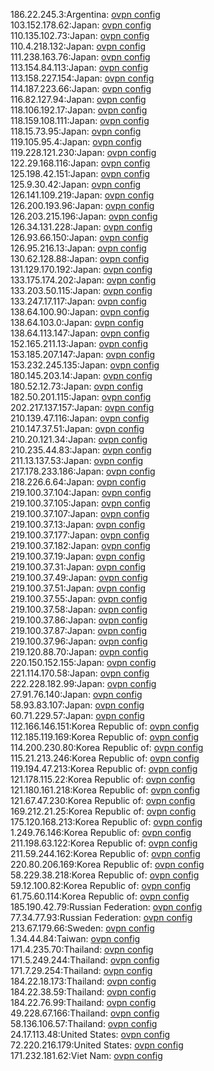 186.22.245.3:Argentina: [ovpn config](vpn/186_22_245_3.ovpn)  
103.152.178.62:Japan: [ovpn config](vpn/103_152_178_62.ovpn)  
110.135.102.73:Japan: [ovpn config](vpn/110_135_102_73.ovpn)  
110.4.218.132:Japan: [ovpn config](vpn/110_4_218_132.ovpn)  
111.238.163.76:Japan: [ovpn config](vpn/111_238_163_76.ovpn)  
113.154.84.113:Japan: [ovpn config](vpn/113_154_84_113.ovpn)  
113.158.227.154:Japan: [ovpn config](vpn/113_158_227_154.ovpn)  
114.187.223.66:Japan: [ovpn config](vpn/114_187_223_66.ovpn)  
116.82.127.94:Japan: [ovpn config](vpn/116_82_127_94.ovpn)  
118.106.192.17:Japan: [ovpn config](vpn/118_106_192_17.ovpn)  
118.159.108.111:Japan: [ovpn config](vpn/118_159_108_111.ovpn)  
118.15.73.95:Japan: [ovpn config](vpn/118_15_73_95.ovpn)  
119.105.95.4:Japan: [ovpn config](vpn/119_105_95_4.ovpn)  
119.228.121.230:Japan: [ovpn config](vpn/119_228_121_230.ovpn)  
122.29.168.116:Japan: [ovpn config](vpn/122_29_168_116.ovpn)  
125.198.42.151:Japan: [ovpn config](vpn/125_198_42_151.ovpn)  
125.9.30.42:Japan: [ovpn config](vpn/125_9_30_42.ovpn)  
126.141.109.219:Japan: [ovpn config](vpn/126_141_109_219.ovpn)  
126.200.193.96:Japan: [ovpn config](vpn/126_200_193_96.ovpn)  
126.203.215.196:Japan: [ovpn config](vpn/126_203_215_196.ovpn)  
126.34.131.228:Japan: [ovpn config](vpn/126_34_131_228.ovpn)  
126.93.66.150:Japan: [ovpn config](vpn/126_93_66_150.ovpn)  
126.95.216.13:Japan: [ovpn config](vpn/126_95_216_13.ovpn)  
130.62.128.88:Japan: [ovpn config](vpn/130_62_128_88.ovpn)  
131.129.170.192:Japan: [ovpn config](vpn/131_129_170_192.ovpn)  
133.175.174.202:Japan: [ovpn config](vpn/133_175_174_202.ovpn)  
133.203.50.115:Japan: [ovpn config](vpn/133_203_50_115.ovpn)  
133.247.17.117:Japan: [ovpn config](vpn/133_247_17_117.ovpn)  
138.64.100.90:Japan: [ovpn config](vpn/138_64_100_90.ovpn)  
138.64.103.0:Japan: [ovpn config](vpn/138_64_103_0.ovpn)  
138.64.113.147:Japan: [ovpn config](vpn/138_64_113_147.ovpn)  
152.165.211.13:Japan: [ovpn config](vpn/152_165_211_13.ovpn)  
153.185.207.147:Japan: [ovpn config](vpn/153_185_207_147.ovpn)  
153.232.245.135:Japan: [ovpn config](vpn/153_232_245_135.ovpn)  
180.145.203.14:Japan: [ovpn config](vpn/180_145_203_14.ovpn)  
180.52.12.73:Japan: [ovpn config](vpn/180_52_12_73.ovpn)  
182.50.201.115:Japan: [ovpn config](vpn/182_50_201_115.ovpn)  
202.217.137.157:Japan: [ovpn config](vpn/202_217_137_157.ovpn)  
210.139.47.116:Japan: [ovpn config](vpn/210_139_47_116.ovpn)  
210.147.37.51:Japan: [ovpn config](vpn/210_147_37_51.ovpn)  
210.20.121.34:Japan: [ovpn config](vpn/210_20_121_34.ovpn)  
210.235.44.83:Japan: [ovpn config](vpn/210_235_44_83.ovpn)  
211.13.137.53:Japan: [ovpn config](vpn/211_13_137_53.ovpn)  
217.178.233.186:Japan: [ovpn config](vpn/217_178_233_186.ovpn)  
218.226.6.64:Japan: [ovpn config](vpn/218_226_6_64.ovpn)  
219.100.37.104:Japan: [ovpn config](vpn/219_100_37_104.ovpn)  
219.100.37.105:Japan: [ovpn config](vpn/219_100_37_105.ovpn)  
219.100.37.107:Japan: [ovpn config](vpn/219_100_37_107.ovpn)  
219.100.37.13:Japan: [ovpn config](vpn/219_100_37_13.ovpn)  
219.100.37.177:Japan: [ovpn config](vpn/219_100_37_177.ovpn)  
219.100.37.182:Japan: [ovpn config](vpn/219_100_37_182.ovpn)  
219.100.37.19:Japan: [ovpn config](vpn/219_100_37_19.ovpn)  
219.100.37.31:Japan: [ovpn config](vpn/219_100_37_31.ovpn)  
219.100.37.49:Japan: [ovpn config](vpn/219_100_37_49.ovpn)  
219.100.37.51:Japan: [ovpn config](vpn/219_100_37_51.ovpn)  
219.100.37.55:Japan: [ovpn config](vpn/219_100_37_55.ovpn)  
219.100.37.58:Japan: [ovpn config](vpn/219_100_37_58.ovpn)  
219.100.37.86:Japan: [ovpn config](vpn/219_100_37_86.ovpn)  
219.100.37.87:Japan: [ovpn config](vpn/219_100_37_87.ovpn)  
219.100.37.96:Japan: [ovpn config](vpn/219_100_37_96.ovpn)  
219.120.88.70:Japan: [ovpn config](vpn/219_120_88_70.ovpn)  
220.150.152.155:Japan: [ovpn config](vpn/220_150_152_155.ovpn)  
221.114.170.58:Japan: [ovpn config](vpn/221_114_170_58.ovpn)  
222.228.182.99:Japan: [ovpn config](vpn/222_228_182_99.ovpn)  
27.91.76.140:Japan: [ovpn config](vpn/27_91_76_140.ovpn)  
58.93.83.107:Japan: [ovpn config](vpn/58_93_83_107.ovpn)  
60.71.229.57:Japan: [ovpn config](vpn/60_71_229_57.ovpn)  
112.166.146.151:Korea Republic of: [ovpn config](vpn/112_166_146_151.ovpn)  
112.185.119.169:Korea Republic of: [ovpn config](vpn/112_185_119_169.ovpn)  
114.200.230.80:Korea Republic of: [ovpn config](vpn/114_200_230_80.ovpn)  
115.21.213.246:Korea Republic of: [ovpn config](vpn/115_21_213_246.ovpn)  
119.194.47.213:Korea Republic of: [ovpn config](vpn/119_194_47_213.ovpn)  
121.178.115.22:Korea Republic of: [ovpn config](vpn/121_178_115_22.ovpn)  
121.180.161.218:Korea Republic of: [ovpn config](vpn/121_180_161_218.ovpn)  
121.67.47.230:Korea Republic of: [ovpn config](vpn/121_67_47_230.ovpn)  
169.212.21.25:Korea Republic of: [ovpn config](vpn/169_212_21_25.ovpn)  
175.120.168.213:Korea Republic of: [ovpn config](vpn/175_120_168_213.ovpn)  
1.249.76.146:Korea Republic of: [ovpn config](vpn/1_249_76_146.ovpn)  
211.198.63.122:Korea Republic of: [ovpn config](vpn/211_198_63_122.ovpn)  
211.59.244.162:Korea Republic of: [ovpn config](vpn/211_59_244_162.ovpn)  
220.80.206.169:Korea Republic of: [ovpn config](vpn/220_80_206_169.ovpn)  
58.229.38.218:Korea Republic of: [ovpn config](vpn/58_229_38_218.ovpn)  
59.12.100.82:Korea Republic of: [ovpn config](vpn/59_12_100_82.ovpn)  
61.75.60.114:Korea Republic of: [ovpn config](vpn/61_75_60_114.ovpn)  
185.190.42.79:Russian Federation: [ovpn config](vpn/185_190_42_79.ovpn)  
77.34.77.93:Russian Federation: [ovpn config](vpn/77_34_77_93.ovpn)  
213.67.179.66:Sweden: [ovpn config](vpn/213_67_179_66.ovpn)  
1.34.44.84:Taiwan: [ovpn config](vpn/1_34_44_84.ovpn)  
171.4.235.70:Thailand: [ovpn config](vpn/171_4_235_70.ovpn)  
171.5.249.244:Thailand: [ovpn config](vpn/171_5_249_244.ovpn)  
171.7.29.254:Thailand: [ovpn config](vpn/171_7_29_254.ovpn)  
184.22.18.173:Thailand: [ovpn config](vpn/184_22_18_173.ovpn)  
184.22.38.59:Thailand: [ovpn config](vpn/184_22_38_59.ovpn)  
184.22.76.99:Thailand: [ovpn config](vpn/184_22_76_99.ovpn)  
49.228.67.166:Thailand: [ovpn config](vpn/49_228_67_166.ovpn)  
58.136.106.57:Thailand: [ovpn config](vpn/58_136_106_57.ovpn)  
24.17.113.48:United States: [ovpn config](vpn/24_17_113_48.ovpn)  
72.220.216.179:United States: [ovpn config](vpn/72_220_216_179.ovpn)  
171.232.181.62:Viet Nam: [ovpn config](vpn/171_232_181_62.ovpn)  
